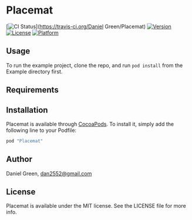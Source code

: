 # Placemat

[![CI Status](http://img.shields.io/travis/Dan2552/Placemat.svg?style=flat)](https://travis-ci.org/Daniel Green/Placemat)
[![Version](https://img.shields.io/cocoapods/v/Placemat.svg?style=flat)](http://cocoapods.org/pods/Placemat)
[![License](https://img.shields.io/cocoapods/l/Placemat.svg?style=flat)](http://cocoapods.org/pods/Placemat)
[![Platform](https://img.shields.io/cocoapods/p/Placemat.svg?style=flat)](http://cocoapods.org/pods/Placemat)

## Usage

To run the example project, clone the repo, and run `pod install` from the Example directory first.

## Requirements

## Installation

Placemat is available through [CocoaPods](http://cocoapods.org). To install
it, simply add the following line to your Podfile:

```ruby
pod "Placemat"
```

## Author

Daniel Green, dan2552@gmail.com

## License

Placemat is available under the MIT license. See the LICENSE file for more info.
